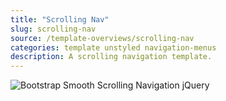 ```yaml
---
title: "Scrolling Nav"
slug: scrolling-nav
source: /template-overviews/scrolling-nav
categories: template unstyled navigation-menus
description: A scrolling navigation template.
---
```


<img src="http://sbootstrap.layoutschoolc.netdna-cdn.com/assets/img/templates/scrolling-nav.jpg" class="img-responsive" alt="Bootstrap Smooth Scrolling Navigation jQuery">